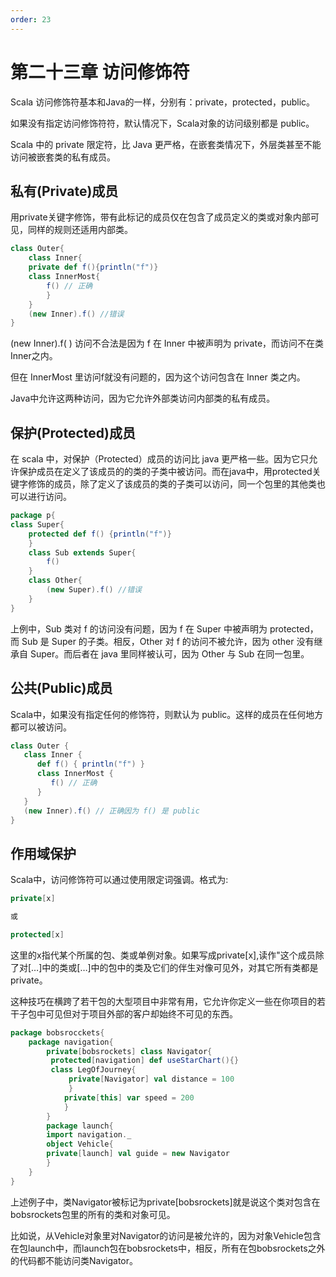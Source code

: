 ```yaml
---
order: 23
---
```


# 第二十三章 访问修饰符

Scala 访问修饰符基本和Java的一样，分别有：private，protected，public。

如果没有指定访问修饰符符，默认情况下，Scala对象的访问级别都是 public。

Scala 中的 private 限定符，比 Java 更严格，在嵌套类情况下，外层类甚至不能访问被嵌套类的私有成员。

## 私有(Private)成员

用private关键字修饰，带有此标记的成员仅在包含了成员定义的类或对象内部可见，同样的规则还适用内部类。

```scala
class Outer{
    class Inner{
    private def f(){println("f")}
    class InnerMost{
        f() // 正确
        }
    }
    (new Inner).f() //错误
}
```

(new Inner).f( ) 访问不合法是因为 f 在 Inner 中被声明为 private，而访问不在类Inner之内。

但在 InnerMost 里访问f就没有问题的，因为这个访问包含在 Inner 类之内。

Java中允许这两种访问，因为它允许外部类访问内部类的私有成员。

## 保护(Protected)成员

在 scala 中，对保护（Protected）成员的访问比 java 更严格一些。因为它只允许保护成员在定义了该成员的的类的子类中被访问。而在java中，用protected关键字修饰的成员，除了定义了该成员的类的子类可以访问，同一个包里的其他类也可以进行访问。

```scala
package p{
class Super{
    protected def f() {println("f")}
    }
    class Sub extends Super{
        f()
    }
    class Other{
        (new Super).f() //错误
    }
}
```

上例中，Sub 类对 f 的访问没有问题，因为 f 在 Super 中被声明为 protected，而 Sub 是 Super 的子类。相反，Other 对 f 的访问不被允许，因为 other 没有继承自 Super。而后者在 java 里同样被认可，因为 Other 与 Sub 在同一包里。

## 公共(Public)成员

Scala中，如果没有指定任何的修饰符，则默认为 public。这样的成员在任何地方都可以被访问。

```scala
class Outer {
   class Inner {
      def f() { println("f") }
      class InnerMost {
         f() // 正确
      }
   }
   (new Inner).f() // 正确因为 f() 是 public
}
```

## 作用域保护

Scala中，访问修饰符可以通过使用限定词强调。格式为:

```scala
private[x] 

或 

protected[x]
```

这里的x指代某个所属的包、类或单例对象。如果写成private[x],读作"这个成员除了对[…]中的类或[…]中的包中的类及它们的伴生对像可见外，对其它所有类都是private。

这种技巧在横跨了若干包的大型项目中非常有用，它允许你定义一些在你项目的若干子包中可见但对于项目外部的客户却始终不可见的东西。

```scala
package bobsrocckets{
    package navigation{
        private[bobsrockets] class Navigator{
         protected[navigation] def useStarChart(){}
         class LegOfJourney{
             private[Navigator] val distance = 100
             }
            private[this] var speed = 200
            }
        }
        package launch{
        import navigation._
        object Vehicle{
        private[launch] val guide = new Navigator
        }
    }
}
```

上述例子中，类Navigator被标记为private[bobsrockets]就是说这个类对包含在bobsrockets包里的所有的类和对象可见。

比如说，从Vehicle对象里对Navigator的访问是被允许的，因为对象Vehicle包含在包launch中，而launch包在bobsrockets中，相反，所有在包bobsrockets之外的代码都不能访问类Navigator。